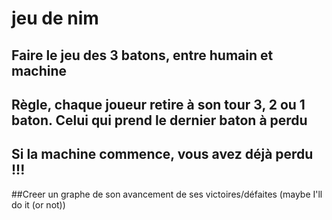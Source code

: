 # jeu de nim

## Faire le jeu des 3 batons, entre humain et machine
## Règle, chaque joueur retire à son tour 3, 2 ou 1 baton. Celui qui prend le dernier baton à perdu

## Si la machine commence, vous avez déjà perdu !!!

##Creer un graphe de son avancement de ses victoires/défaites (maybe I'll do it (or not))
